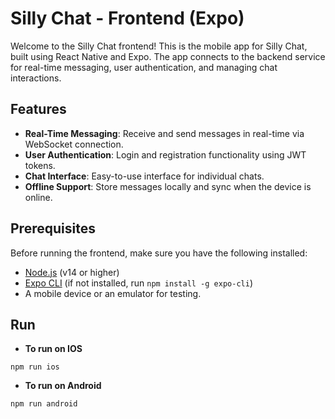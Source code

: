 # Silly Chat - Frontend (Expo)

Welcome to the Silly Chat frontend! This is the mobile app for Silly Chat, built using React Native and Expo. The app connects to the backend service for real-time messaging, user authentication, and managing chat interactions.

## Features

- **Real-Time Messaging**: Receive and send messages in real-time via WebSocket connection.
- **User Authentication**: Login and registration functionality using JWT tokens.
- **Chat Interface**: Easy-to-use interface for individual chats.
- **Offline Support**: Store messages locally and sync when the device is online.

## Prerequisites

Before running the frontend, make sure you have the following installed:

- [Node.js](https://nodejs.org/) (v14 or higher)
- [Expo CLI](https://docs.expo.dev/get-started/installation/) (if not installed, run `npm install -g expo-cli`)
- A mobile device or an emulator for testing.

## Run

- **To run on IOS**
```
npm run ios
```

- **To run on Android**
```
npm run android
```